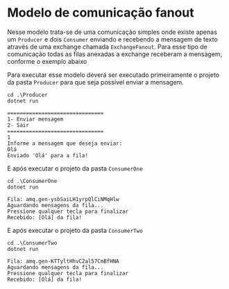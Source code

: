# Modelo de comunicação fanout

Nesse modelo trata-se de uma comunicação simples onde existe apenas um `Producer` e dois `Consumer` enviando e recebendo a mensagem de texto através de uma exchange chamada `ExchangeFanout`. Para esse tipo de comunicação todas as filas anexadas a exchange receberam a mensagem, conforme o exemplo abaixo

Para executar esse modelo deverá ser executado primeiramente o projeto da pasta `Producer` para que seja possível enviar a mensagem.

``` code
cd .\Producer
dotnet run

===============================
1- Enviar mensagem
2- Sair
===============================
1
Informe a mensagem que deseja enviar:
Olá
Enviado 'Olá' para a fila!
```

E após executar o projeto da pasta `ConsumerOne`

``` code
cd .\ConsumerOne
dotnet run

Fila: amq.gen-ysbSaiLH1yrpQlCiNMqHlw
Aguardando mensagens da fila...
Pressione qualquer tecla para finalizar
Recebido: [Olá] da fila!
```

E após executar o projeto da pasta `ConsumerTwo`
``` code
cd .\ConsumerTwo
dotnet run

Fila: amq.gen-KTTyltHhvC2al57CmBfHNA
Aguardando mensagens da fila...
Pressione qualquer tecla para finalizar
Recebido: [Olá] da fila!
```
